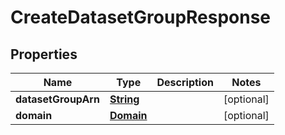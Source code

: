 

# CreateDatasetGroupResponse


## Properties

| Name | Type | Description | Notes |
|------------ | ------------- | ------------- | -------------|
|**datasetGroupArn** | [**String**](String.md) |  |  [optional] |
|**domain** | [**Domain**](Domain.md) |  |  [optional] |




